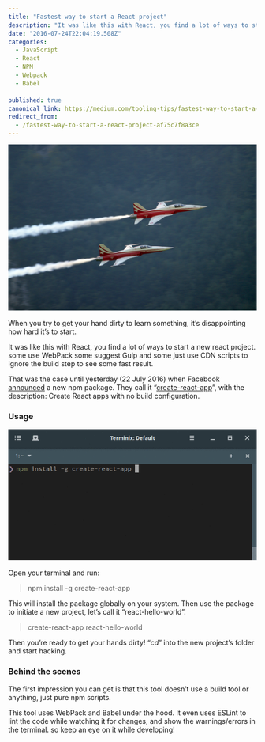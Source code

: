 ```yaml
---
title: "Fastest way to start a React project"
description: "It was like this with React, you find a lot of ways to start a new react project. some use WebPack some suggest Gulp and some just use CDN scripts to ignore the build step to see some fast result…"
date: "2016-07-24T22:04:19.508Z"
categories: 
  - JavaScript
  - React
  - NPM
  - Webpack
  - Babel

published: true
canonical_link: https://medium.com/tooling-tips/fastest-way-to-start-a-react-project-af75c7f8a3ce
redirect_from:
  - /fastest-way-to-start-a-react-project-af75c7f8a3ce
---
```


![](./asset-1.jpeg)

When you try to get your hand dirty to learn something, it’s disappointing how hard it’s to start.

It was like this with React, you find a lot of ways to start a new react project. some use WebPack some suggest Gulp and some just use CDN scripts to ignore the build step to see some fast result.

That was the case until yesterday (22 July 2016) when Facebook [announced](https://facebook.github.io/react/blog/2016/07/22/create-apps-with-no-configuration.html) a new npm package. They call it “[create-react-app](https://github.com/facebookincubator/create-react-app)”, with the description: Create React apps with no build configuration.

### Usage

![](./asset-2.gif)

Open your terminal and run:

> npm install -g create-react-app

This will install the package globally on your system. Then use the package to initiate a new project, let’s call it “react-hello-world”.

> create-react-app react-hello-world

Then you’re ready to get your hands dirty! “_cd_” into the new project’s folder and start hacking.

### Behind the scenes

The first impression you can get is that this tool doesn’t use a build tool or anything, just pure npm scripts.

This tool uses WebPack and Babel under the hood. It even uses ESLint to lint the code while watching it for changes, and show the warnings/errors in the terminal. so keep an eye on it while developing!
